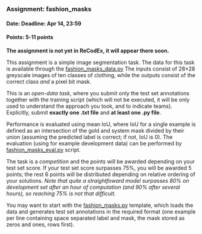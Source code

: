 ### Assignment: fashion_masks
#### Date: Deadline: Apr 14, 23:59
#### Points: 5-11 points

**The assignment is not yet in ReCodEx, it will appear there soon.**

This assignment is a simple image segmentation task. The data for this task is
available through the [fashion_masks_data.py](https://github.com/ufal/npfl114/tree/master/labs/05/fashion_masks_data.py)
The inputs consist of 28×28 greyscale images of ten classes of clothing,
while the outputs consist of the correct class _and_ a pixel bit mask.

This is an _open-data task_, where you submit only the test set annotations
together with the training script (which will not be executed, it will be
only used to understand the approach you took, and to indicate teams).
Explicitly, submit **exactly one .txt file** and **at least one .py file**.

Performance is evaluated using mean IoU, where IoU for a single example
is defined as an intersection of the gold and system mask divided by
their union (assuming the predicted label is correct; if not, IoU is 0).
The evaluation (using for example development data) can be performed by
[fashion_masks_eval.py](https://github.com/ufal/npfl114/tree/master/labs/05/fashion_masks_eval.py)
script.

The task is a _competition_ and the points will be awarded depending on your
test set score. If your test set score surpasses 75%, you will be
awarded 5 points; the rest 6 points will be distributed depending on relative
ordering of your solutions. _Note that quite a straightfoward model surpasses
80% on development set after an hour of computation (and 90% after several
hours), so reaching 75% is not that difficult._

You may want to start with the
[fashion_masks.py](https://github.com/ufal/npfl114/tree/master/labs/05/fashion_masks.py)
template, which loads the data and generates test set annotations in the
required format (one example per line containing space separated label and mask,
the mask stored as zeros and ones, rows first).
